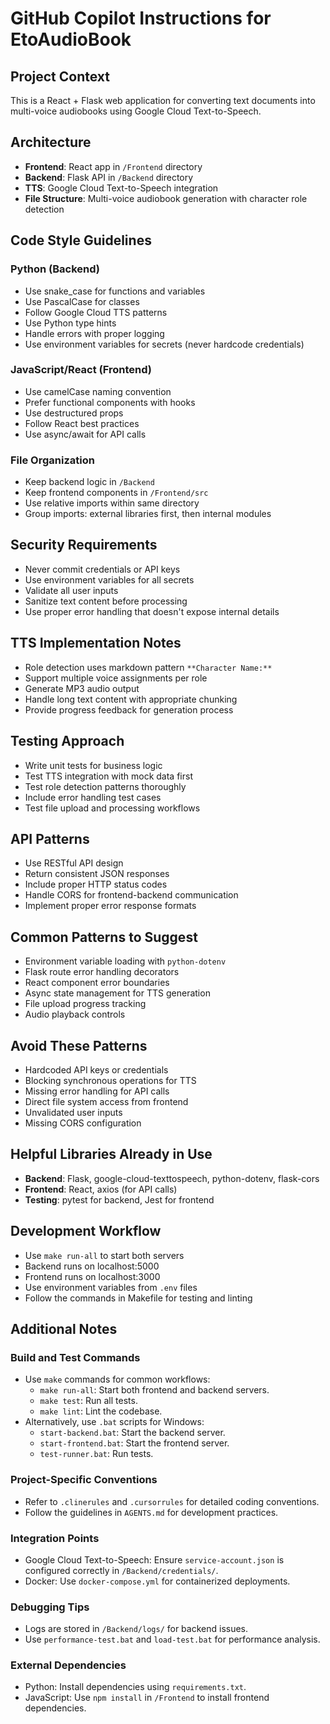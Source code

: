 # GitHub Copilot Instructions for EtoAudioBook

## Project Context

This is a React + Flask web application for converting text documents into multi-voice audiobooks using Google Cloud Text-to-Speech.

## Architecture

- **Frontend**: React app in `/Frontend` directory
- **Backend**: Flask API in `/Backend` directory
- **TTS**: Google Cloud Text-to-Speech integration
- **File Structure**: Multi-voice audiobook generation with character role detection

## Code Style Guidelines

### Python (Backend)

- Use snake_case for functions and variables
- Use PascalCase for classes
- Follow Google Cloud TTS patterns
- Use Python type hints
- Handle errors with proper logging
- Use environment variables for secrets (never hardcode credentials)

### JavaScript/React (Frontend)

- Use camelCase naming convention
- Prefer functional components with hooks
- Use destructured props
- Follow React best practices
- Use async/await for API calls

### File Organization

- Keep backend logic in `/Backend`
- Keep frontend components in `/Frontend/src`
- Use relative imports within same directory
- Group imports: external libraries first, then internal modules

## Security Requirements

- Never commit credentials or API keys
- Use environment variables for all secrets
- Validate all user inputs
- Sanitize text content before processing
- Use proper error handling that doesn't expose internal details

## TTS Implementation Notes

- Role detection uses markdown pattern `**Character Name:**`
- Support multiple voice assignments per role
- Generate MP3 audio output
- Handle long text content with appropriate chunking
- Provide progress feedback for generation process

## Testing Approach

- Write unit tests for business logic
- Test TTS integration with mock data first
- Test role detection patterns thoroughly
- Include error handling test cases
- Test file upload and processing workflows

## API Patterns

- Use RESTful API design
- Return consistent JSON responses
- Include proper HTTP status codes
- Handle CORS for frontend-backend communication
- Implement proper error response formats

## Common Patterns to Suggest

- Environment variable loading with `python-dotenv`
- Flask route error handling decorators
- React component error boundaries
- Async state management for TTS generation
- File upload progress tracking
- Audio playback controls

## Avoid These Patterns

- Hardcoded API keys or credentials
- Blocking synchronous operations for TTS
- Missing error handling for API calls
- Direct file system access from frontend
- Unvalidated user inputs
- Missing CORS configuration

## Helpful Libraries Already in Use

- **Backend**: Flask, google-cloud-texttospeech, python-dotenv, flask-cors
- **Frontend**: React, axios (for API calls)
- **Testing**: pytest for backend, Jest for frontend

## Development Workflow

- Use `make run-all` to start both servers
- Backend runs on localhost:5000
- Frontend runs on localhost:3000
- Use environment variables from `.env` files
- Follow the commands in Makefile for testing and linting

## Additional Notes

### Build and Test Commands

- Use `make` commands for common workflows:
  - `make run-all`: Start both frontend and backend servers.
  - `make test`: Run all tests.
  - `make lint`: Lint the codebase.
- Alternatively, use `.bat` scripts for Windows:
  - `start-backend.bat`: Start the backend server.
  - `start-frontend.bat`: Start the frontend server.
  - `test-runner.bat`: Run tests.

### Project-Specific Conventions

- Refer to `.clinerules` and `.cursorrules` for detailed coding conventions.
- Follow the guidelines in `AGENTS.md` for development practices.

### Integration Points

- Google Cloud Text-to-Speech: Ensure `service-account.json` is configured correctly in `/Backend/credentials/`.
- Docker: Use `docker-compose.yml` for containerized deployments.

### Debugging Tips

- Logs are stored in `/Backend/logs/` for backend issues.
- Use `performance-test.bat` and `load-test.bat` for performance analysis.

### External Dependencies

- Python: Install dependencies using `requirements.txt`.
- JavaScript: Use `npm install` in `/Frontend` to install frontend dependencies.
